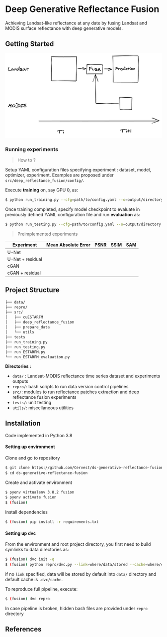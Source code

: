 # Deep Generative Reflectance Fusion
Achieving Landsat-like reflectance at any date by fusing Landsat and MODIS surface reflectance with deep generative models.


## Getting Started

<p align="center">
<img src="https://github.com/Cervest/ds-generative-reflectance-fusion/blob/master/docs/source/img/scheme_deep_reflectance_fusion.png" alt="Reflectance Fusion Drawing" width="1000"/>
 </p>

### Running experiments

> How to ?

Setup YAML configuration files specifying experiment : dataset, model, optimizer, experiment. Examples are proposed under `src/deep_reflectance_fusion/config/`.

Execute __training__ on, say GPU 0, as:
```bash
$ python run_training.py --cfg=path/to/config.yaml --o=output/directory --device=0
```

Once training completed, specify model checkpoint to evaluate in previously defined YAML configuration file and run __evaluation__ as:

```bash
$ python run_testing.py --cfg=path/to/config.yaml --o=output/directory --device=0
```

> Preimplemented experiments

| Experiment       | Mean Absolute Error | PSNR | SSIM | SAM |
|------------------|---------------------|------|------|-----|
| U-Net            |                     |      |      |     |
| U-Net + residual |                     |      |      |     |
| cGAN             |                     |      |      |     |
| cGAN + residual  |                     |      |      |     |


## Project Structure

```
├── data/
├── repro/
├── src/
│   ├── cuESTARFM
│   ├── deep_reflectance_fusion
│   ├── prepare_data
│   └── utils
├── tests
├── run_training.py
├── run_testing.py
├── run_ESTARFM.py
└── run_ESTARFM_evaluation.py
```

__Directories :__
- `data/` : Landsat-MODIS reflectance time series dataset and experiments outputs
- `repro/`: bash scripts to run data version control pipelines
- `src/`: modules to run reflectance patches extraction and deep reflectance fusion experiments
- `tests/`: unit testing
- `utils/`: miscellaneous utilities


## Installation

Code implemented in Python 3.8

#### Setting up environment

Clone and go to repository
```bash
$ git clone https://github.com/Cervest/ds-generative-reflectance-fusion.git
$ cd ds-generative-reflectance-fusion
```

Create and activate environment
```bash
$ pyenv virtualenv 3.8.2 fusion
$ pyenv activate fusion
$ (fusion)
```

Install dependencies
```bash
$ (fusion) pip install -r requirements.txt
```

#### Setting up dvc

From the environment and root project directory, you first need to build
symlinks to data directories as:
```bash
$ (fusion) dvc init -q
$ (fusion) python repro/dvc.py --link=where/data/stored --cache=where/cache/stored
```
if no `link` specified, data will be stored by default into `data/` directory and default cache is `.dvc/cache`.

To reproduce full pipeline, execute:
```bash
$ (fusion) dvc repro
```
In case pipeline is broken, hidden bash files are provided under `repro` directory

## References
